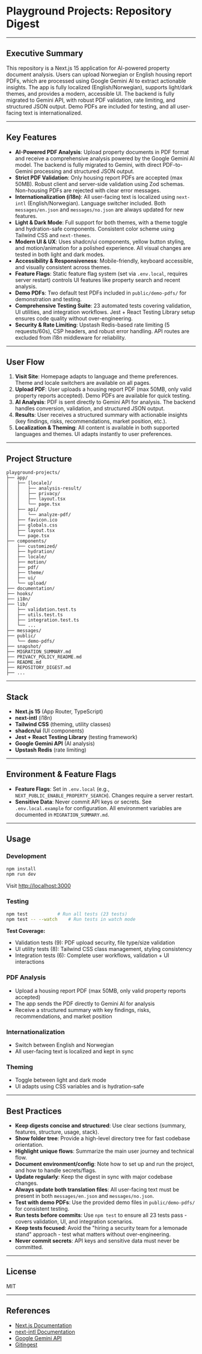 # Playground Projects: Repository Digest

---

## Executive Summary

This repository is a Next.js 15 application for AI-powered property document analysis. Users can upload Norwegian or English housing report PDFs, which are processed using Google Gemini AI to extract actionable insights. The app is fully localized (English/Norwegian), supports light/dark themes, and provides a modern, accessible UI. The backend is fully migrated to Gemini API, with robust PDF validation, rate limiting, and structured JSON output. Demo PDFs are included for testing, and all user-facing text is internationalized.

---


## Key Features

- **AI-Powered PDF Analysis**: Upload property documents in PDF format and receive a comprehensive analysis powered by the Google Gemini AI model. The backend is fully migrated to Gemini, with direct PDF-to-Gemini processing and structured JSON output.
- **Strict PDF Validation**: Only housing report PDFs are accepted (max 50MB). Robust client and server-side validation using Zod schemas. Non-housing PDFs are rejected with clear error messages.
- **Internationalization (i18n)**: All user-facing text is localized using `next-intl` (English/Norwegian). Language switcher included. Both `messages/en.json` and `messages/no.json` are always updated for new features.
- **Light & Dark Mode**: Full support for both themes, with a theme toggle and hydration-safe components. Consistent color scheme using Tailwind CSS and `next-themes`.
- **Modern UI & UX**: Uses shadcn/ui components, yellow button styling, and motion/animation for a polished experience. All visual changes are tested in both light and dark modes.
- **Accessibility & Responsiveness**: Mobile-friendly, keyboard accessible, and visually consistent across themes.
- **Feature Flags**: Static feature flag system (set via `.env.local`, requires server restart) controls UI features like property search and recent analysis.
- **Demo PDFs**: Two default test PDFs included in `public/demo-pdfs/` for demonstration and testing.
- **Comprehensive Testing Suite**: 23 automated tests covering validation, UI utilities, and integration workflows. Jest + React Testing Library setup ensures code quality without over-engineering.
- **Security & Rate Limiting**: Upstash Redis-based rate limiting (5 requests/60s), CSP headers, and robust error handling. API routes are excluded from i18n middleware for reliability.

---


## User Flow

1. **Visit Site**: Homepage adapts to language and theme preferences. Theme and locale switchers are available on all pages.
2. **Upload PDF**: User uploads a housing report PDF (max 50MB, only valid property reports accepted). Demo PDFs are available for quick testing.
3. **AI Analysis**: PDF is sent directly to Gemini API for analysis. The backend handles conversion, validation, and structured JSON output.
4. **Results**: User receives a structured summary with actionable insights (key findings, risks, recommendations, market position, etc.).
5. **Localization & Theming**: All content is available in both supported languages and themes. UI adapts instantly to user preferences.

---


## Project Structure

```
playground-projects/
├── app/
│   ├── [locale]/
│   │   ├── analysis-result/
│   │   ├── privacy/
│   │   ├── layout.tsx
│   │   └── page.tsx
│   ├── api/
│   │   └── analyze-pdf/
│   ├── favicon.ico
│   ├── globals.css
│   ├── layout.tsx
│   └── page.tsx
├── components/
│   ├── customized/
│   ├── hydration/
│   ├── locale/
│   ├── motion/
│   ├── pdf/
│   ├── theme/
│   ├── ui/
│   └── upload/
├── documentation/
├── hooks/
├── i18n/
├── lib/
│   ├── validation.test.ts
│   ├── utils.test.ts
│   ├── integration.test.ts
│   └── ...
├── messages/
├── public/
│   └── demo-pdfs/
├── snapshot/
├── MIGRATION_SUMMARY.md
├── PRIVACY_POLICY_README.md
├── README.md
├── REPOSITORY_DIGEST.md
├── ...
```

---


## Stack

- **Next.js 15** (App Router, TypeScript)
- **next-intl** (i18n)
- **Tailwind CSS** (theming, utility classes)
- **shadcn/ui** (UI components)
- **Jest + React Testing Library** (testing framework)
- **Google Gemini API** (AI analysis)
- **Upstash Redis** (rate limiting)

---


## Environment & Feature Flags

- **Feature Flags**: Set in `.env.local` (e.g., `NEXT_PUBLIC_ENABLE_PROPERTY_SEARCH`). Changes require a server restart.
- **Sensitive Data**: Never commit API keys or secrets. See `.env.local.example` for configuration. All environment variables are documented in `MIGRATION_SUMMARY.md`.

---


## Usage

### Development

```bash
npm install
npm run dev
```

Visit [http://localhost:3000](http://localhost:3000)

### Testing

```bash
npm test           # Run all tests (23 tests)
npm test -- --watch    # Run tests in watch mode
```

**Test Coverage:**
- Validation tests (9): PDF upload security, file type/size validation
- UI utility tests (8): Tailwind CSS class management, styling consistency  
- Integration tests (6): Complete user workflows, validation + UI interactions

### PDF Analysis
- Upload a housing report PDF (max 50MB, only valid property reports accepted)
- The app sends the PDF directly to Gemini AI for analysis
- Receive a structured summary with key findings, risks, recommendations, and market position

### Internationalization
- Switch between English and Norwegian
- All user-facing text is localized and kept in sync

### Theming
- Toggle between light and dark mode
- UI adapts using CSS variables and is hydration-safe

---


## Best Practices

- **Keep digests concise and structured**: Use clear sections (summary, features, structure, usage, stack).
- **Show folder tree**: Provide a high-level directory tree for fast codebase orientation.
- **Highlight unique flows**: Summarize the main user journey and technical flow.
- **Document environment/config**: Note how to set up and run the project, and how to handle secrets/flags.
- **Update regularly**: Keep the digest in sync with major codebase changes.
- **Always update both translation files**: All user-facing text must be present in both `messages/en.json` and `messages/no.json`.
- **Test with demo PDFs**: Use the provided demo files in `public/demo-pdfs/` for consistent testing.
- **Run tests before commits**: Use `npm test` to ensure all 23 tests pass - covers validation, UI, and integration scenarios.
- **Keep tests focused**: Avoid the "hiring a security team for a lemonade stand" approach - test what matters without over-engineering.
- **Never commit secrets**: API keys and sensitive data must never be committed.

---


## License

MIT

---

## References
- [Next.js Documentation](https://nextjs.org/docs)
- [next-intl Documentation](https://github.com/amannn/next-intl)
- [Google Gemini API](https://ai.google.dev/)
- [Gitingest](https://github.com/cyclotruc/gitingest)
